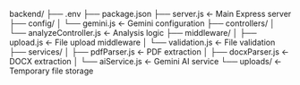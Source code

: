 backend/
├── .env
├── package.json
├── server.js                    ← Main Express server
├── config/
│   └── gemini.js               ← Gemini configuration
├── controllers/
│   └── analyzeController.js    ← Analysis logic
├── middleware/
│   ├── upload.js               ← File upload middleware
│   └── validation.js           ← File validation
├── services/
│   ├── pdfParser.js           ← PDF extraction
│   ├── docxParser.js          ← DOCX extraction
│   └── aiService.js           ← Gemini AI service
└── uploads/                    ← Temporary file storage
